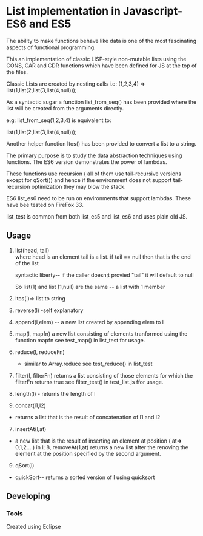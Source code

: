 # List implementation in Javascript- ES6 and ES5

 The ability to make functions behave like data is one of the most fascinating 
 aspects of functional programming.
 
 This an implementation of classic LISP-style non-mutable lists using the CONS, 
 CAR and CDR functions which have been defined for JS at the top of the files.
 
 Classic Lists are created by nesting calls i.e:
  (1,2,3,4) => list(1,list(2,list(3,list(4,null)));
  
  As a syntactic sugar a function list_from_seq() has been provided where
  the list will be created from the arguments directly.
  
  e.g: list_from_seq(1,2,3,4) is equivalent to:
 
 list(1,list(2,list(3,list(4,null)));

 Another helper function ltos() has been provided to convert a list to a string.
 
 The primary purpose is to study the data abstraction techniques using functions. 
 The ES6 version demonstrates the power of lambdas.
 
 These functions use recursion ( all of them use tail-recursive versions except for
 qSort()) and hence if the environment does not support tail-recursion optimization
 they may blow the stack. 
 
 ES6 list_es6 need to be run on environments that support lambdas. These have bee tested 
 on FireFox 33.
 
 list_test  is common from both list_es5 and list_es6 and uses plain old JS.

## Usage
1. list(head, tail)  
   where head is an element tail is a list. if tail == null then that is the end of the list
   
   syntactic liberty-- if the caller doesn;t provied "tail" it will default to null
   
   So list(1) and list (1,null) are the same -- a list with 1 member
   
2. ltos(l)=> list to string

3. reverse(l)  -self explanatory
4. append(l,elem) -- a new list created by appending elem to l
5. map(l, mapfn)
   a new list consisting of elements tranformed using the function mapfn
   see test_map() in list_test for usage.
6. reduce(l, reduceFn)
   - similar to Array.reduce
   see test_reduce() in  list_test
7. filter(l, filterFn)
   returns a list consisting of those elements for which the filterFn returns true
   see filter_test() in test_list.js ffor usage.
5. length(l) - returns the length of l
6. concat(l1,l2) 
  - returns a list that is the result of concatenation of l1 and l2
7. insertAt(l,at)
  - a new list that is the result of inserting an element at position ( at=> 0,1,2....) in l;
8, removeAt(1,at)
   returns a new  list after the renoving the element at the position specified by the
   second argument.
9. qSort(l) 
  - quickSort-- returns a sorted version of l using quicksort


## Developing



### Tools
 
 Created using Eclipse   
